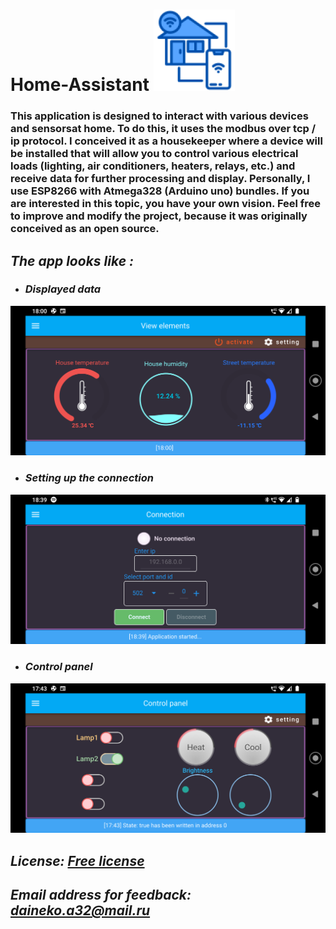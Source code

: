 # Home-Assistant <img src=https://github.com/artemned/Home-Assistant/blob/main/generalIcon.png width="130" height="130">
### This application is designed to interact with various devices and sensorsat home. To do this, it uses the modbus over tcp / ip protocol. I conceived it as a housekeeper where a device will be installed that will allow you to control various electrical loads (lighting, air conditioners, heaters, relays, etc.) and receive data for further processing and display. Personally, I use ESP8266 with Atmega328 (Arduino uno) bundles. If you are interested in this topic, you have your own vision. Feel free to improve and modify the project, because it was originally conceived as an open source.

## *The app looks like :*
 * ### *Displayed data*
<img src=fotoApp/Screenshot_20211128-180032.png width="865">

* ### *Setting up the connection*
<img src=fotoApp/Screenshot_20211129-183926.png width="865"> 
 
 * ### *Control panel*
<img src=fotoApp/Screenshot_20211128-174309.png width="865">

 ## *License: [Free license](https://github.com/artemned/Home-Assistant/blob/main/LICENSE)*
 
 ## *Email address for feedback: daineko.a32@mail.ru*


